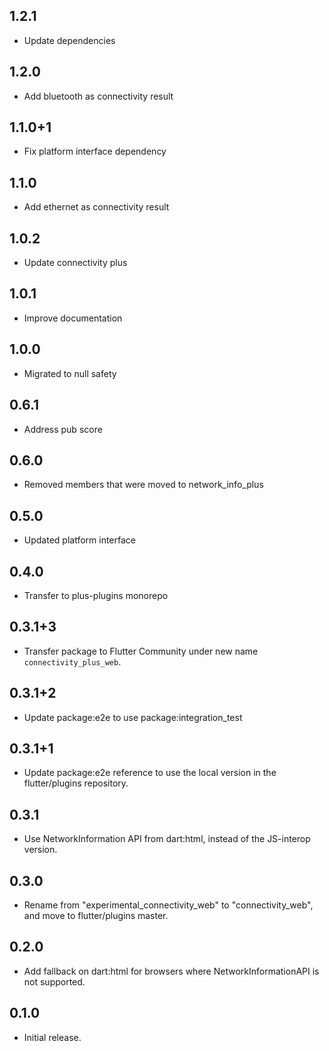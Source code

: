 ## 1.2.1

- Update dependencies

## 1.2.0

- Add bluetooth as connectivity result

## 1.1.0+1

- Fix platform interface dependency

## 1.1.0

- Add ethernet as connectivity result

## 1.0.2

- Update connectivity plus

## 1.0.1

- Improve documentation

## 1.0.0

- Migrated to null safety

## 0.6.1

- Address pub score

## 0.6.0

- Removed members that were moved to network_info_plus

## 0.5.0

- Updated platform interface

## 0.4.0

- Transfer to plus-plugins monorepo

## 0.3.1+3

- Transfer package to Flutter Community under new name `connectivity_plus_web`.

## 0.3.1+2

- Update package:e2e to use package:integration_test

## 0.3.1+1

- Update package:e2e reference to use the local version in the flutter/plugins
  repository.

## 0.3.1

- Use NetworkInformation API from dart:html, instead of the JS-interop version.

## 0.3.0

- Rename from "experimental_connectivity_web" to "connectivity_web", and move to flutter/plugins master.

## 0.2.0

- Add fallback on dart:html for browsers where NetworkInformationAPI is not supported.

## 0.1.0

- Initial release.
